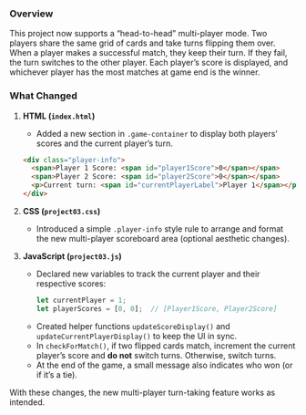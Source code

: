 ### Overview
This project now supports a “head-to-head” multi-player mode. Two players share the same grid of cards and take turns flipping them over. When a player makes a successful match, they keep their turn. If they fail, the turn switches to the other player. Each player’s score is displayed, and whichever player has the most matches at game end is the winner.

### What Changed
1. **HTML (`index.html`)**  
   - Added a new section in `.game-container` to display both players’ scores and the current player’s turn.  
   ```html
   <div class="player-info">
     <span>Player 1 Score: <span id="player1Score">0</span></span>
     <span>Player 2 Score: <span id="player2Score">0</span></span>
     <p>Current turn: <span id="currentPlayerLabel">Player 1</span></p>
   </div>
   ```
2. **CSS (`project03.css`)**  
   - Introduced a simple `.player-info` style rule to arrange and format the new multi-player scoreboard area (optional aesthetic changes).

3. **JavaScript (`project03.js`)**  
   - Declared new variables to track the current player and their respective scores:
     ```js
     let currentPlayer = 1;
     let playerScores = [0, 0];  // [Player1Score, Player2Score]
     ```
   - Created helper functions `updateScoreDisplay()` and `updateCurrentPlayerDisplay()` to keep the UI in sync.
   - In `checkForMatch()`, if two flipped cards match, increment the current player’s score and **do not** switch turns. Otherwise, switch turns.
   - At the end of the game, a small message also indicates who won (or if it’s a tie).

With these changes, the new multi-player turn-taking feature works as intended.